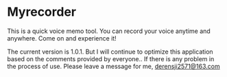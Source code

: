 # Myrecorder

This is a quick voice memo tool. You can record your voice anytime and anywhere. Come on and experience it!

The current version is 1.0.1. But I will continue to optimize this application based on the comments provided by everyone.. If there is any problem in the process of use. Please leave a message for me, derensji2571@163.com

